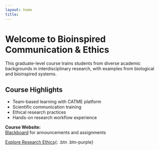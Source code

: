 ```yaml
---
layout: home
title:
---
```


# Welcome to Bioinspired Communication & Ethics

This graduate-level course trains students from diverse academic backgrounds in interdisciplinary research, with examples from biological and bioinspired systems. 

## Course Highlights
- Team-based learning with CATME platform
- Scientific communication training
- Ethical research practices
- Hands-on research workflow experience

**Course Website:**  
[Blackboard](https://blackboard.syr.edu) for announcements and assignments

[Explore Research Ethics](ethics/){: .btn .btn-purple}
